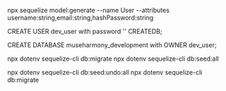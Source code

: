 npx sequelize model:generate --name User --attributes username:string,email:string,hashPassword:string

CREATE USER dev_user with password '' CREATEDB;

CREATE DATABASE museharmony_development with OWNER dev_user;

npx dotenv sequelize-cli db:migrate
npx dotenv sequelize-cli db:seed:all

npx dotenv sequelize-cli db:seed:undo:all
npx dotenv sequelize-cli db:migrate

